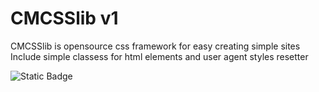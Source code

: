 # CMCSSlib v1

CMCSSlib is opensource css framework for easy creating simple sites  
Include simple classess for html elements and user agent styles resetter

![Static Badge](https://img.shields.io/badge/ZLMTech-CMMCSSLib-blue?style=flat-square)

